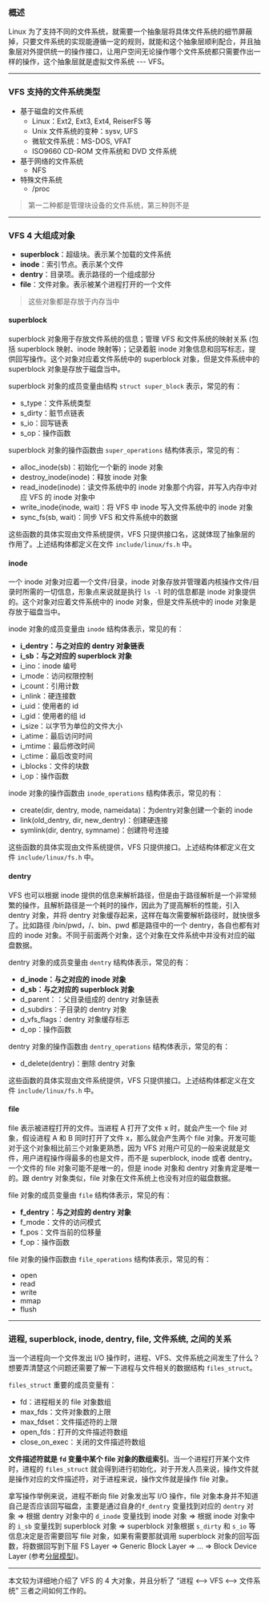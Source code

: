 ### 概述

Linux 为了支持不同的文件系统，就需要一个抽象层将具体文件系统的细节屏蔽掉，只要文件系统的实现能遵循一定的规则，就能和这个抽象层顺利配合，并且抽象层对外提供统一的操作接口，让用户空间无论操作哪个文件系统都只需要作出一样的操作，这个抽象层就是虚拟文件系统 --- VFS。

---

### VFS 支持的文件系统类型

- 基于磁盘的文件系统
  - Linux：Ext2, Ext3, Ext4, ReiserFS 等
  - Unix 文件系统的变种：sysv, UFS
  - 微软文件系统：MS-DOS, VFAT
  - ISO9660 CD-ROM 文件系统和 DVD 文件系统
- 基于网络的文件系统
  - NFS
- 特殊文件系统
  - /proc

> 第一二种都是管理块设备的文件系统，第三种则不是

---

### VFS 4 大组成对象

- **superblock**：超级块。表示某个加载的文件系统
- **inode**：索引节点。表示某个文件
- **dentry**：目录项。表示路径的一个组成部分
- **file**：文件对象。表示被某个进程打开的一个文件

> 这些对象都是存放于内存当中

#### superblock

superblock 对象用于存放文件系统的信息；管理 VFS 和文件系统的映射关系 (包括 superblock 映射、inode 映射等)；记录着脏 inode 对象信息和回写标志，提供回写操作。这个对象对应着文件系统中的 superblock 对象，但是文件系统中的 superblock 对象是存放于磁盘当中。

superblock 对象的成员变量由结构 `struct super_block` 表示，常见的有：

- s_type：文件系统类型
- s_dirty：脏节点链表
- s_io：回写链表
- s_op：操作函数

superblock 对象的操作函数由 `super_operations` 结构体表示，常见的有：

- alloc_inode(sb)：初始化一个新的 inode 对象
- destroy_inode(inode)：释放 inode 对象
- read_inode(inode)：读文件系统中的 inode 对象那个内容，并写入内存中对应 VFS 的 inode 对象中
- write_inode(inode, wait)：将 VFS 中 inode 写入文件系统中的 inode 对象
- sync_fs(sb, wait)：同步 VFS 和文件系统中的数据

这些函数的具体实现由文件系统提供，VFS 只提供接口名，这就体现了抽象层的作用了。上述结构体都定义在文件 `include/linux/fs.h` 中。

#### inode

一个 inode 对象对应着一个文件/目录，inode 对象存放并管理着内核操作文件/目录时所需的一切信息，形象点来说就是执行 `ls -l` 时的信息都是 inode 对象提供的。这个对象对应着文件系统中的 inode 对象，但是文件系统中的 inode 对象是存放于磁盘当中。

inode 对象的成员变量由 `inode` 结构体表示，常见的有：

- **i_dentry：与之对应的 dentry 对象链表**
- **i_sb：与之对应的 superblock 对象**
- i_ino：inode 编号
- i_mode：访问权限控制
- i_count：引用计数
- i_nlink：硬连接数
- i_uid：使用者的 id
- i_gid：使用者的组 id
- i_size：以字节为单位的文件大小
- i_atime：最后访问时间
- i_mtime：最后修改时间
- i_ctime：最后改变时间
- i_blocks：文件的块数
- i_op：操作函数

inode 对象的操作函数由 `inode_operations` 结构体表示，常见的有：

- create(dir, dentry, mode, nameidata)：为dentry对象创建一个新的 inode
- link(old_dentry, dir, new_dentry)：创建硬连接
- symlink(dir, dentry, symname)：创建符号连接

这些函数的具体实现由文件系统提供，VFS 只提供接口。上述结构体都定义在文件 `include/linux/fs.h` 中。

#### dentry

VFS 也可以根据 inode 提供的信息来解析路径，但是由于路径解析是一个非常频繁的操作，且解析路径是一个耗时的操作，因此为了提高解析的性能，引入 dentry 对象，并将 dentry 对象缓存起来，这样在每次需要解析路径时，就快很多了。比如路径 /bin/pwd，/、bin、pwd 都是路径中的一个 dentry，各自也都有对应的 inode 对象。不同于前面两个对象，这个对象在文件系统中并没有对应的磁盘数据。

dentry 对象的成员变量由 `dentry` 结构体表示，常见的有：

- **d_inode：与之对应的 inode 对象**
- **d_sb：与之对应的 superblock 对象**
- d_parent：：父目录组成的 dentry 对象链表
- d_subdirs：子目录的 dentry 对象
- d_vfs_flags：dentry 对象缓存标志
- d_op：操作函数

dentry 对象的操作函数由 `dentry_operations` 结构体表示，常见的有：

- d_delete(dentry)：删除 dentry 对象

这些函数的具体实现由文件系统提供，VFS 只提供接口。上述结构体都定义在文件 `include/linux/fs.h` 中。

#### file

file 表示被进程打开的文件。当进程 A 打开了文件 x 时，就会产生一个 file 对象，假设进程 A 和 B 同时打开了文件 x，那么就会产生两个 file 对象。开发可能对于这个对象相比前三个对象更熟悉，因为 VFS 对用户可见的一般来说就是文件，用户进程操作得最多的也是文件，而不是 superblock, inode 或者 dentry。一个文件的 file 对象可能不是唯一的，但是 inode 对象和 dentry 对象肯定是唯一的。跟 dentry 对象类似，file 对象在文件系统上也没有对应的磁盘数据。

file 对象的成员变量由 `file` 结构体表示，常见的有：

- **f_dentry：与之对应的 dentry 对象**
- f_mode：文件的访问模式
- f_pos：文件当前的位移量
- f_op：操作函数

file 对象的操作函数由 `file_operations` 结构体表示，常见的有：

- open
- read
- write
- mmap
- flush

---

### 进程, superblock, inode, dentry, file, 文件系统, 之间的关系

当一个进程向一个文件发出 I/O 操作时，进程、VFS、文件系统之间发生了什么？想要弄清楚这个问题还需要了解一下进程与文件相关的数据结构 `files_struct`。

`files_struct` 重要的成员变量有：

- fd：进程相关的 file 对象数组
- max_fds：文件对象数的上限
- max_fdset：文件描述符的上限
- open_fds：打开的文件描述符数组
- close_on_exec：关闭的文件描述符数组

**文件描述符就是 `fd` 变量中某个 file 对象的数组索引**。当一个进程打开某个文件时，进程的 `files_struct` 就会得到进行初始化，对于开发人员来说，操作文件就是操作对应的文件描述符，对于进程来说，操作文件就是操作 file 对象。

拿写操作举例来说，进程不断向 file 对象发出写 I/O 操作，file 对象本身并不知道自己是否应该回写磁盘，主要是通过自身的`f_dentry` 变量找到对应的 `dentry` 对象 => 根据 dentry 对象中的 `d_inode` 变量找到 inode 对象 => 根据 inode 对象中的 `i_sb` 变量找到 superblock 对象 => superblock 对象根据 `s_dirty` 和 `s_io` 等信息决定是否需要回写 file 对象，如果有需要那就调用 superblock 对象的回写函数，将数据回写到下层 FS Layer => Generic Block Layer => ... => Block Device Layer (参考[分层模型](https://raw.githubusercontent.com/hsxhr-10/picture/master/%E5%9D%97%E8%AE%BE%E5%A4%87%E5%88%86%E5%B1%82%E5%9B%BE2.jpg))。

---

本文较为详细地介绍了 VFS 的 4 大对象，并且分析了 “进程 <--> VFS <--> 文件系统” 三者之间如何工作的。
